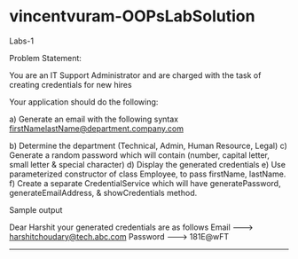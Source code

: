# vincentvuram-OOPsLabSolution
Labs-1

Problem Statement:

You are an IT Support Administrator and are charged with the task of creating credentials for new hires

Your application should do the following:

a)	Generate an email with the following syntax
firstNamelastName@department.company.com

b)	Determine the department (Technical, Admin, Human Resource, Legal)
c)	Generate a random password which will contain (number, capital letter, small letter & special character)
d)	Display the generated credentials
e)	Use parameterized constructor of class Employee, to pass firstName, lastName.
f)	Create a separate CredentialService which will have generatePassword, generateEmailAddress, & showCredentials method.


Sample output

Dear Harshit your generated credentials are as follows
Email        --->  harshitchoudary@tech.abc.com
Password ---> 181E@wFT

-------------------------------------------------------------
